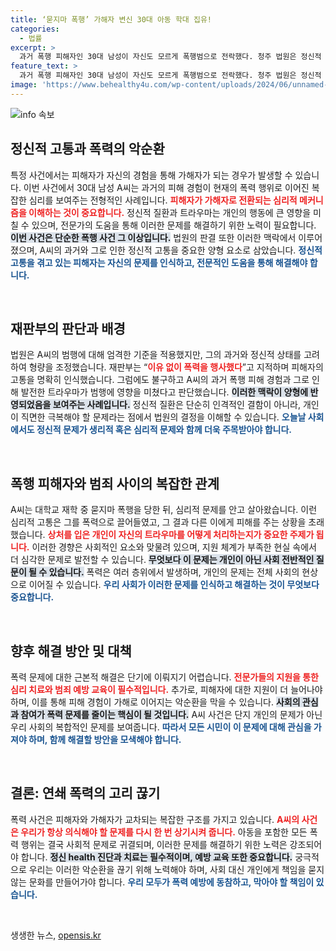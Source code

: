 ```yaml
---
title: ‘묻지마 폭행’ 가해자 변신 30대 아동 학대 집유!
categories:
  - 법률
excerpt: >
  과거 폭행 피해자인 30대 남성이 자신도 모르게 폭행범으로 전락했다. 청주 법원은 정신적 트라우마로 인해 저지른 범행에 대해 징역형의 집행유예를 선고하며, 복잡한 인간 심리를 조명한 판결을 내렸다.
feature_text: >
  과거 폭행 피해자인 30대 남성이 자신도 모르게 폭행범으로 전락했다. 청주 법원은 정신적 트라우마로 인해 저지른 범행에 대해 징역형의 집행유예를 선고하며, 복잡한 인간 심리를 조명한 판결을 내렸다.
image: 'https://www.behealthy4u.com/wp-content/uploads/2024/06/unnamed-file.png'
---
```


<p><img src="https://www.behealthy4u.com/wp-content/uploads/2024/06/unnamed-file.png" alt="info 속보" /></p>

<h2 data-ke-size="size26">정신적 고통과 폭력의 악순환</h2>

<p data-ke-size="size16">특정 사건에서는 피해자가 자신의 경험을 통해 가해자가 되는 경우가 발생할 수 있습니다. 이번 사건에서 30대 남성 A씨는 과거의 피해 경험이 현재의 폭력 행위로 이어진 복잡한 심리를 보여주는 전형적인 사례입니다. <b><span style="color: #ee2323;">피해자가 가해자로 전환되는 심리적 메커니즘을 이해하는 것이 중요합니다.</span></b> 정신적 질환과 트라우마는 개인의 행동에 큰 영향을 미칠 수 있으며, 전문가의 도움을 통해 이러한 문제를 해결하기 위한 노력이 필요합니다. <b><span style="background-color: #21538527;">이번 사건은 단순한 폭행 사건 그 이상입니다.</span></b> 법원의 판결 또한 이러한 맥락에서 이루어졌으며, A씨의 과거와 그로 인한 정신적 고통을 중요한 양형 요소로 삼았습니다. <b><span style="color: #1a5490;">정신적 고통을 겪고 있는 피해자는 자신의 문제를 인식하고, 전문적인 도움을 통해 해결해야 합니다.</span></b></p>

<p data-ke-size="size16">&nbsp;</p>

<h2 data-ke-size="size26">재판부의 판단과 배경</h2>

<p data-ke-size="size16">법원은 A씨의 범행에 대해 엄격한 기준을 적용했지만, 그의 과거와 정신적 상태를 고려하여 형량을 조정했습니다. 재판부는 “<b><span style="color: #ee2323;">이유 없이 폭력을 행사했다</span></b>”고 지적하며 피해자의 고통을 명확히 인식했습니다. 그럼에도 불구하고 A씨의 과거 폭행 피해 경험과 그로 인해 발전한 트라우마가 범행에 영향을 미쳤다고 판단했습니다. <b><span style="background-color: #21538527;">이러한 맥락이 양형에 반영되었음을 보여주는 사례입니다.</span></b> 정신적 질환은 단순히 인격적인 결함이 아니라, 개인이 직면한 극복해야 할 문제라는 점에서 법원의 결정을 이해할 수 있습니다. <b><span style="color: #1a5490;">오늘날 사회에서도 정신적 문제가 생리적 혹은 심리적 문제와 함께 더욱 주목받아야 합니다.</span></b></p>

<p data-ke-size="size16">&nbsp;</p>

<h2 data-ke-size="size26">폭행 피해자와 범죄 사이의 복잡한 관계</h2>

<p data-ke-size="size16">A씨는 대학교 재학 중 묻지마 폭행을 당한 뒤, 심리적 문제를 안고 살아왔습니다. 이런 심리적 고통은 그를 폭력으로 끌어들였고, 그 결과 다른 이에게 피해를 주는 상황을 초래했습니다. <b><span style="color: #ee2323;">상처를 입은 개인이 자신의 트라우마를 어떻게 처리하는지가 중요한 주제가 됩니다.</span></b> 이러한 경향은 사회적인 요소와 맞물려 있으며, 지원 체계가 부족한 현실 속에서 더 심각한 문제로 발전할 수 있습니다. <b><span style="background-color: #21538527;">무엇보다 이 문제는 개인이 아닌 사회 전반적인 질문이 될 수 있습니다.</span></b> 폭력은 여러 층위에서 발생하며, 개인의 문제는 전체 사회의 현상으로 이어질 수 있습니다. <b><span style="color: #1a5490;">우리 사회가 이러한 문제를 인식하고 해결하는 것이 무엇보다 중요합니다.</span></b></p>

<p data-ke-size="size16">&nbsp;</p>

<h2 data-ke-size="size26">향후 해결 방안 및 대책</h2>

<p data-ke-size="size16">폭력 문제에 대한 근본적 해결은 단기에 이뤄지기 어렵습니다. <b><span style="color: #ee2323;">전문가들의 지원을 통한 심리 치료와 범죄 예방 교육이 필수적입니다.</span></b> 추가로, 피해자에 대한 지원이 더 늘어나야 하며, 이를 통해 피해 경험이 가해로 이어지는 악순환을 막을 수 있습니다. <b><span style="background-color: #21538527;">사회의 관심과 참여가 폭력 문제를 줄이는 핵심이 될 것입니다.</span></b> A씨 사건은 단지 개인의 문제가 아닌 우리 사회의 복합적인 문제를 보여줍니다. <b><span style="color: #1a5490;">따라서 모든 시민이 이 문제에 대해 관심을 가져야 하며, 함께 해결할 방안을 모색해야 합니다.</span></b></p>

<p data-ke-size="size16">&nbsp;</p>

<h2 data-ke-size="size26">결론: 연쇄 폭력의 고리 끊기</h2>

<p data-ke-size="size16">폭력 사건은 피해자와 가해자가 교차되는 복잡한 구조를 가지고 있습니다. <b><span style="color: #ee2323;">A씨의 사건은 우리가 항상 의식해야 할 문제를 다시 한 번 상기시켜 줍니다.</span></b> 아동을 포함한 모든 폭력 행위는 결국 사회적 문제로 귀결되며, 이러한 문제를 해결하기 위한 노력은 강조되어야 합니다. <b><span style="background-color: #21538527;">정신 health 진단과 치료는 필수적이며, 예방 교육 또한 중요합니다.</span></b> 궁극적으로 우리는 이러한 악순환을 끊기 위해 노력해야 하며, 사회 대신 개인에게 책임을 묻지 않는 문화를 만들어가야 합니다. <b><span style="color: #1a5490;">우리 모두가 폭력 예방에 동참하고, 막아야 할 책임이 있습니다.</span></b></p>

<p data-ke-size="size16">&nbsp;</p>
생생한 뉴스, <a href="https://opensis.kr" rel="dofollow">opensis.kr</a>


